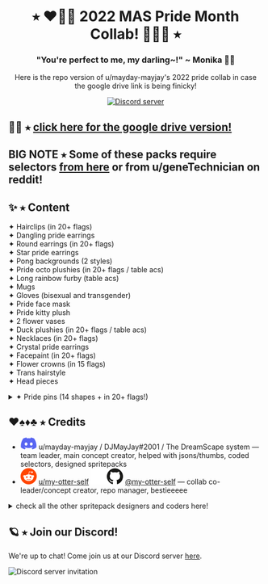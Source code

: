 <h1 align="center">⭑ ❤️🧡💛 2022 MAS Pride Month Collab! 💚💙💜 ⭑</h1>
<h3 align="center">"You're perfect to me, my darling~!" ~ Monika 🏳️‍🌈</h3>
<p align="center">Here is the repo  version of u/mayday-mayjay's 2022 pride collab in case the google drive link is being finicky!</p>
<p align="center">
  <a href="https://discord.gg/Tx23rczN8N">
    <img alt="Discord server" src="https://discordapp.com/api/guilds/957814201311694870/widget.png?style=shield">
  </a>
</p>

## 🏳️‍🌈 ⭑ [click here for the google drive version!](https://drive.google.com/drive/folders/1r4YlcqExJuYuDGi4Z6A0gW9w9MI5RL86?usp=sharing)

## BIG NOTE ⭑ Some of these packs require selectors [from here](https://github.com/mayday-mayjay/MJ-MAS-selector-city) or from u/geneTechnician on reddit!

## ✨ ⭑ Content

✦ Hairclips (in 20+ flags) <br>
✦ Dangling pride earrings <br>
✦ Round earrings (in 20+ flags) <br>
✦ Star pride earrings <br>
✦ Pong backgrounds (2 styles) <br>
✦ Pride octo plushies (in 20+ flags / table acs) <br>
✦ Long rainbow furby (table acs) <br>
✦ Mugs <br>
✦ Gloves (bisexual and transgender) <br>
✦ Pride face mask <br>
✦ Pride kitty plush <br>
✦ 2 flower vases <br>
✦ Duck plushies (in 20+ flags / table acs) <br>
✦ Necklaces (in 20+ flags) <br>
✦ Crystal pride earrings <br>
✦ Facepaint (in 20+ flags) <br>
✦ Flower crowns (in 15 flags) <br>
✦ Trans hairstyle <br>
✦ Head pieces <br>
<details><summary> ✦ Pride pins (14 shapes + in 20+ flags!) </summary> 
  * circle <br>
  * diamond <br>
  * flag <br>
  * heart <br>
  * heart-rainbow <br>
  * hexagon <br>
  * moon <br>
  * moon-rainbow <br>
  * regular rainbow <br>
  * spade <br>
  * spade rainbow <br>
  * star <br>
  * star-rainbow <br>
  * triangle <br>
</details>

## ♥️♠️♦️♣️ ⭑ Credits

  * ![reddit](.github/icons/discord.svg) u/mayday-mayjay / DJMayJay#2001 / The DreamScape system
  — team leader, main concept creator, helped with jsons/thumbs, coded selectors, designed spritepacks
  * ![reddit](.github/icons/reddit.svg) [u/my-otter-self](https://reddit.com/u/my-otter-self)
  ![github](.github/icons/github-light.svg#gh-dark-mode-only)![github](.github/icons/github-dark.svg#gh-light-mode-only) [@my-otter-self](https://github.com/my-otter-self)
  — collab co-leader/concept creator, repo manager, bestieeeee
<details><summary> check all the other spritepack designers and coders here! </summary> 
* Briar Young ⭑ Instagram: @briar_nyako_mee ⭑ helped with jsons <br>
* Kaiewe ⭑ Reddit: u/kaiewe ⭑ plushies, helped with jsons <br>
* Silvery/Rosalyn  ⭑ Reddit: u/Mystique-Silv ⭑ headpieces, bracelets, earrings <br>
* Fell ⭑ Reddit: u/FellTheSimp ⭑ hairclips and chokers <br>
* HistoryVariety ⭑ Reddit: u/Historical_Variety63 ⭑ collab concept creator, plushies, facepaint, earrings <br>
* Verd ⭑ Reddit: u/crunchy_meringue ⭑ flower crowns, help with jsons <br>
* Bluklaod ⭑ Reddit: u/Bluklaod ⭑ mugs, gloves, facepaint, pong bgs <br>
* Bibi ⭑ Reddit: u/queenbeebee19 ⭑ trans colored hair <br>
* Spooks ⭑ Reddit: u/-Spooks- ⭑ mask, plushie, flower vases <br>
* Ysiekiz ⭑ Reddit: u/Living-Class4701 ⭑ helped with jsons <br>
* dreamscached ⭑ Reddit: u/dreamscached ⭑ github: @dreamscached ⭑ helped with jsons <br>
 <br>
* additional credits: <br>
Official MAS devs ⭑ original flower crown and mug art, also MAS itself lol <br>
u/geneTechnician ⭑ half up ribbon concepts  <br>
orca / u/kaiewe ⭑ original twin bow art used for half up bow edits <br>
</details>

## 🪐 ⭑ Join our Discord!

We're up to chat! Come join us at our Discord server [here](https://discord.gg/Tx23rczN8N).

![Discord server invitation](https://discordapp.com/api/guilds/957814201311694870/widget.png?style=banner3)
